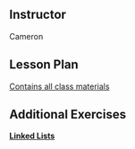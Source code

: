 ## Instructor
Cameron

## Lesson Plan

[Contains all class materials](https://docs.google.com/document/d/1-fmqSgfsj8vf81kn-TCSAYWVyjKxTECeayIvhxFTkRs/edit)

## Additional Exercises

[**Linked Lists**](https://github.com/accesscode-2-2/unit-4/blob/master/exercises/linked-lists.md)
